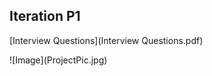## Iteration P1


[Interview Questions](Interview Questions.pdf)
<p>
  <left> ![Image](ProjectPic.jpg) </left>
